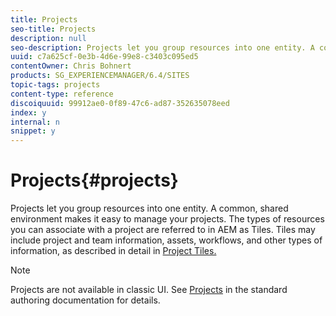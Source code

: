 ```yaml
---
title: Projects
seo-title: Projects
description: null
seo-description: Projects let you group resources into one entity. A common, shared environment makes it easy to manage your projects.
uuid: c7a625cf-0e3b-4d6e-99e8-c3403c095ed5
contentOwner: Chris Bohnert
products: SG_EXPERIENCEMANAGER/6.4/SITES
topic-tags: projects
content-type: reference
discoiquuid: 99912ae0-0f89-47c6-ad87-352635078eed
index: y
internal: n
snippet: y
---
```


# Projects{#projects}

Projects let you group resources into one entity. A common, shared environment makes it easy to manage your projects. The types of resources you can associate with a project are referred to in AEM as Tiles. Tiles may include project and team information, assets, workflows, and other types of information, as described in detail in [Project Tiles.](#projecttiles)

>[!NOTE]
>
>Projects are not available in classic UI. See [Projects](../../../sites/authoring/using/projects.md) in the standard authoring documentation for details.

